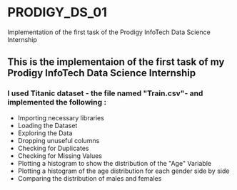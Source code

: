 # PRODIGY_DS_01
Implementation of the first task of the Prodigy InfoTech Data Science Internship

## This is the implementaion of the first task of my Prodigy InfoTech Data Science Internship
### I used Titanic dataset - the file named "Train.csv"- and implemented the following :
- Importing necessary libraries
- Loading the Dataset
- Exploring the Data
- Dropping unuseful columns
- Checking for Duplicates
- Checking for Missing Values
- Plotting a histogram to show the distribution of the "Age" Variable
- Plotting a histogram of the age distribution for each gender side by side
- Comparing the distribution of males and females
